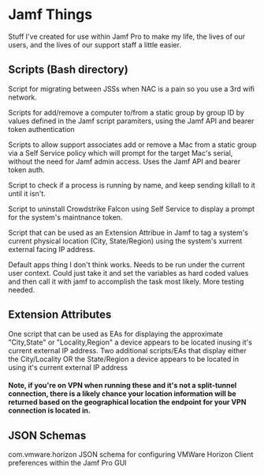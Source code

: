 # Jamf Things
Stuff I've created for use within Jamf Pro to make my life, the lives of our users, and the lives of our support staff a little easier.

## Scripts (Bash directory)
Script for migrating between JSSs when NAC is a pain so you use a 3rd wifi network.

Scripts for add/remove a computer to/from a static group by group ID by values defined in the Jamf script paramiters, using the Jamf API and bearer token authentication

Scripts to allow support associates add or remove a Mac from a static group via a Self Service policy which will prompt for the target Mac's serial, without the need for Jamf admin access. Uses the Jamf API and bearer token auth.

Script to check if a process is running by name, and keep sending killall to it until it isn't.

Script to uninstall Crowdstrike Falcon using Self Service to display a prompt for the system's maintnance token.

Script that can be used as an Extension Attribue in Jamf to tag a system's current physical location (City, State/Region) using the system's xurrent external facing IP address.


Default apps thing I don't think works. Needs to be run under the current user context. Could just take it and set the variables as hard coded values and then call it with jamf to accomplish the task most likely. More testing needed.


## Extension Attributes
One script that can be used as EAs for displaying the approximate "City,State" or "Locality,Region" a device appears to be located inusing it's current external IP address.
Two additional scripts/EAs that display either the City/Locality OR the State/Region a device appears to be located in using it's current external IP address
#### Note, if you're on VPN when running these and it's not a split-tunnel connection, there is a likely chance your location information will be returned based on the geographical location the endpoint for your VPN connection is located in.


## JSON Schemas
com.vmware.horizon JSON schema for configuring VMWare Horizon Client preferences within the Jamf Pro GUI
